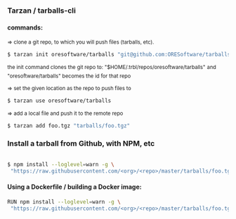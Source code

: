 
### Tarzan / tarballs-cli

#### commands:

<sub> => clone a git repo, to which you will push files (tarballs, etc).</sub>

```bash
$ tarzan init oresoftware/tarballs "git@github.com:ORESoftware/tarballs.git"
```
<sup> the init command clones the git repo to: "$HOME/.trbl/repos/oresoftware/tarballs"</sup>
<sup> and "oresoftware/tarballs" becomes the id for that repo </sup>


<sub> => set the given location as the repo to push files to </sub>
```bash
$ tarzan use oresoftware/tarballs
```

<sub> => add a local file and push it to the remote repo </sub>

```bash
$ tarzan add foo.tgz "tarballs/foo.tgz"
```

### Install a tarball from Github, with NPM, etc

```bash

$ npm install --loglevel=warn -g \
 "https://raw.githubusercontent.com/<org>/<repo>/master/tarballs/foo.tgz?$(date +%s)"

```

#### Using a Dockerfile / building a Docker image:

```bash
RUN npm install --loglevel=warn -g \
 "https://raw.githubusercontent.com/<org>/<repo>/master/tarballs/foo.tgz?$(date +%s)"
```


